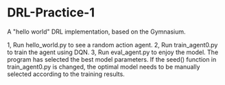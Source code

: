 # DRL-Practice-1
A "hello world" DRL implementation, based on the Gymnasium.

1, Run hello_world.py to see a random action agent. 
2, Run train_agent0.py to train the agent using DQN. 
3, Run eval_agent.py to enjoy the model. The program has selected the best model parameters. If the seed() function in train_agent0.py is changed, the optimal model needs to be manually selected according to the training results.
